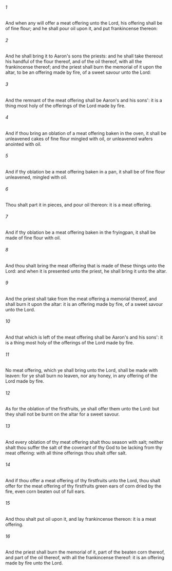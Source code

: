 ###### 1
And when any will offer a meat offering unto the Lord, his offering shall be of fine flour; and he shall pour oil upon it, and put frankincense thereon:

###### 2
And he shall bring it to Aaron's sons the priests: and he shall take thereout his handful of the flour thereof, and of the oil thereof, with all the frankincense thereof; and the priest shall burn the memorial of it upon the altar, to be an offering made by fire, of a sweet savour unto the Lord:

###### 3
And the remnant of the meat offering shall be Aaron's and his sons': it is a thing most holy of the offerings of the Lord made by fire.

###### 4
And if thou bring an oblation of a meat offering baken in the oven, it shall be unleavened cakes of fine flour mingled with oil, or unleavened wafers anointed with oil.

###### 5
And if thy oblation be a meat offering baken in a pan, it shall be of fine flour unleavened, mingled with oil.

###### 6
Thou shalt part it in pieces, and pour oil thereon: it is a meat offering.

###### 7
And if thy oblation be a meat offering baken in the fryingpan, it shall be made of fine flour with oil.

###### 8
And thou shalt bring the meat offering that is made of these things unto the Lord: and when it is presented unto the priest, he shall bring it unto the altar.

###### 9
And the priest shall take from the meat offering a memorial thereof, and shall burn it upon the altar: it is an offering made by fire, of a sweet savour unto the Lord.

###### 10
And that which is left of the meat offering shall be Aaron's and his sons': it is a thing most holy of the offerings of the Lord made by fire.

###### 11
No meat offering, which ye shall bring unto the Lord, shall be made with leaven: for ye shall burn no leaven, nor any honey, in any offering of the Lord made by fire.

###### 12
As for the oblation of the firstfruits, ye shall offer them unto the Lord: but they shall not be burnt on the altar for a sweet savour.

###### 13
And every oblation of thy meat offering shalt thou season with salt; neither shalt thou suffer the salt of the covenant of thy God to be lacking from thy meat offering: with all thine offerings thou shalt offer salt.

###### 14
And if thou offer a meat offering of thy firstfruits unto the Lord, thou shalt offer for the meat offering of thy firstfruits green ears of corn dried by the fire, even corn beaten out of full ears.

###### 15
And thou shalt put oil upon it, and lay frankincense thereon: it is a meat offering.

###### 16
And the priest shall burn the memorial of it, part of the beaten corn thereof, and part of the oil thereof, with all the frankincense thereof: it is an offering made by fire unto the Lord.

